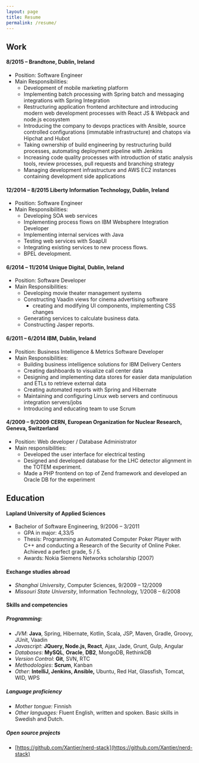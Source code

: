 ```yaml
---
layout: page
title: Resume
permalink: /resume/
---
```


## Work

#### 8/2015 – Brandtone, Dublin, Ireland
* Position: Software Engineer
* Main Responsibilities:
  * Development of mobile marketing platform
  * Implementing batch processing with Spring batch and messaging integrations with Spring Integration
  * Restructuring application frontend architecture and introducing modern web development
processes with React JS & Webpack and node.js ecosystem
  * Introducing the company to devops practices with Ansible, source controlled configurations (immutable infrastructure) and chatops via Hipchat and Hubot
  * Taking ownership of build engineering by restructuring build processes, automating deployment pipeline with Jenkins
  * Increasing code quality processes with introduction of static analysis tools, review processes, pull requests and branching strategy
  * Managing development infrastructure and AWS EC2 instances containing development
side applications

#### 12/2014 – 8/2015 Liberty Information Technology, Dublin, Ireland
* Position: Software Engineer
* Main Responsibilities:
  * Developing SOA web services
  * Implementing process flows on IBM Websphere Integration Developer
  * Implementing internal services with Java
  * Testing web services with SoapUI
  * Integrating existing services to new process flows.
  * BPEL development.

#### 6/2014 – 11/2014 Unique Digital, Dublin, Ireland

* Position: Software Developer
* Main Responsibilities:
  * Developing movie theater management systems
  * Constructing Vaadin views for cinema advertising software
    * creating and modifying UI components, implementing
    CSS changes
  * Generating services to calculate business data.
  * Constructing Jasper reports.

#### 6/2011 – 6/2014 IBM, Dublin, Ireland
* Position: Business Intelligence & Metrics Software Developer
* Main Responsibilities:
  * Building business intelligence solutions for IBM Delivery Centers
  * Creating dashboards to visualize call center data
  * Designing and implementing data stores for easier data manipulation and ETLs to retrieve external data
  * Creating automated reports with Spring and Hibernate
  * Maintaining and configuring Linux web servers and continuous integration servers/jobs
  * Introducing and educating team to use Scrum

#### 4/2009 – 9/2009 CERN, European Organization for Nuclear Research, Geneva, Switzerland
* Position: Web developer / Database Administrator
* Main responsibilities:
  * Developed the user interface for electrical testing
  * Designed and developed database for the LHC detector alignment in the TOTEM experiment.
  * Made a PHP frontend on top of Zend framework and developed an Oracle DB for the experiment

## Education

#### Lapland University of Applied Sciences

* Bachelor of Software Engineering, 9/2006 – 3/2011
  * GPA in major: 4,33/5
  * Thesis: Programming an Automated Computer Poker Player with C++ and conducting a Research of the Security of Online Poker. Achieved a perfect grade, 5 / 5.
  * Awards: Nokia Siemens Networks scholarship (2007)

#### Exchange studies abroad
* *Shanghai University*, Computer Sciences, 9/2009 – 12/2009
* *Missouri State University*, Information Technology, 1/2008 – 6/2008

#### Skills and competencies

##### Programming:
* *JVM*: **Java**, Spring, Hibernate, Kotlin, Scala, JSP, Maven, Gradle, Groovy, JUnit, Vaadin
* *Javascript*: **JQuery, Node.js, React**, Ajax, Jade, Grunt, Gulp, Angular
* *Databases*: **MySQL**, **Oracle**, **DB2**, MongoDB, RethinkDB
* *Version Control*: **Git**, SVN, RTC
* *Methodologies*: **Scrum**, Kanban
* *Other*: **IntelliJ, Jenkins, Ansible,** Ubuntu, Red Hat, Glassfish, Tomcat, WID, WPS

##### Language proficiency
* *Mother tongue:* Finnish
* *Other languages:* Fluent English, written and spoken. Basic
    skills in Swedish and Dutch.

##### Open source projects
* [https://github.com/Xantier/nerd-stack](https://github.com/Xantier/nerd-stack)
